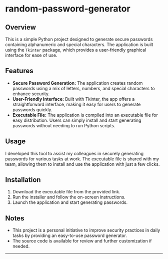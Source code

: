 # random-password-generator
## Overview
This is a simple Python project designed to generate secure passwords containing alphanumeric and special characters. The application is built using the `Tkinter` package, which provides a user-friendly graphical interface for ease of use.

## Features
- **Secure Password Generation:** The application creates random passwords using a mix of letters, numbers, and special characters to enhance security.
- **User-Friendly Interface:** Built with Tkinter, the app offers a straightforward interface, making it easy for users to generate passwords quickly.
- **Executable File:** The application is compiled into an executable file for easy distribution. Users can simply install and start generating passwords without needing to run Python scripts.

## Usage
I developed this tool to assist my colleagues in securely generating passwords for various tasks at work. The executable file is shared with my team, allowing them to install and use the application with just a few clicks.

## Installation
1. Download the executable file from the provided link.
2. Run the installer and follow the on-screen instructions.
3. Launch the application and start generating passwords.

## Notes
- This project is a personal initiative to improve security practices in daily tasks by providing an easy-to-use password generator.
- The source code is available for review and further customization if needed.

---
